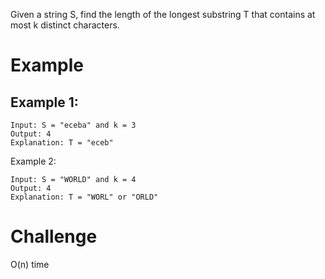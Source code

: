 Given a string S, find the length of the longest substring T that contains at most k distinct characters.

# Example
## Example 1:
```
Input: S = "eceba" and k = 3
Output: 4
Explanation: T = "eceb"
```
Example 2:
```
Input: S = "WORLD" and k = 4
Output: 4
Explanation: T = "WORL" or "ORLD"
```
# Challenge
O(n) time